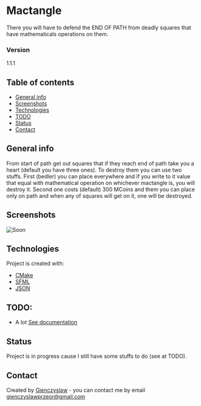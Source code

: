 # Mactangle
There you will have to defend the END OF PATH from deadly squares that have mathematicals operations on them.

### Version
1.1.1

## Table of contents
* [General info](#general-info)
* [Screenshots](#screenshots)
* [Technologies](#technologies)
* [TODO](#todo)
* [Status](#status)
* [Contact](#contact)

## General info
From start of path get out squares that if they reach end of path take you a heart (default you have three ones). To destroy them you can use two stuffs. First (bedler) you can place everywhere and if you write to it value that equal with mathematical operation on whichever mactangle is, you will destroy it. Second one costs (default) 300 MCoins and them you can place only on path and when any of squares will get on it, one will be destroyed.   

## Screenshots
![Soon]()

## Technologies
Project is created with:
* [CMake](https://cmake.org/)
* [SFML](https://www.sfml-dev.org/)
* [JSON](https://github.com/nlohmann/json/)
	
## TODO:
* A lot [See documentation](Documentation.md)

## Status
Project is in progress cause I still have some stuffs to do (see at TODO).

## Contact
Created by [Gienczyslaw](https://github.com/Gienczyslaw) - you can contact me by email gienczyslawprzeor@gmail.com